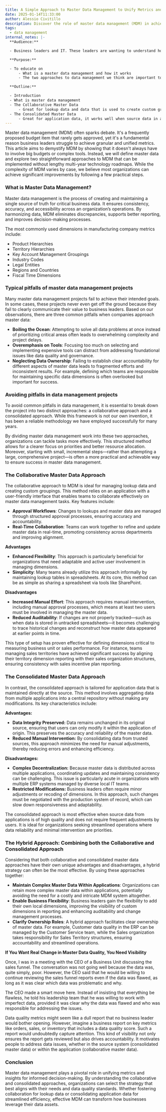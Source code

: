 ```yaml
---
title: A Simple Approach to Master Data Management to Unify Metrics and Insights
date: 2025-01-14T11:33:00
author: Alessio Civitillo
description: Discover the role of master data management (MDM) in achieving consistent and accurate business metrics. This article explains the concept of master data, outlines key challenges organizations face, and introduces two accessible approaches to MDM. By focusing on practical steps and avoiding common pitfalls, we show how businesses can enhance data quality without large budgets or complex systems.
tags:
  - data management
internal_notes: |-
  **Audience:**

  - Business leaders and IT. These leaders are wanting to understand how to improve the quality of the dimensions in their data. They usually have problems with dimensions such as Customer, Product, Sales Territories, Key Accounts and others.

  **Purpose:**

  - To educate on 
      - What is a master data management and how it works
      - The two approaches to data management we think are important to consider

  **Outline:** 

  - Introduction
  - What is master data management
  - The Collaborative Master Data
      - Great for lookup data and data that is used to create custom groupings, the collaborative approach consists of an application as user interface. On this interface users can collaborate via approval workflows to change lookups and master data
  - The Consolidated Master Data
      - Great for application data, it works well when source data in applications is kept of good quality. In this approach data is just consolidated from applications and users are not allowed to modify it, they can only modify it in the original application.
---
```

Master data management (MDM) often sparks debate. It's a frequently proposed budget item that rarely gets approved, yet it's a fundamental reason business leaders struggle to achieve granular and unified metrics. This article aims to demystify MDM by showing that it doesn't always have to involve big budgets or complex tools. Instead, we will define master data and explore two straightforward approaches to MDM that can be implemented without lengthy multi-year technology roadmaps. While the complexity of MDM varies by case, we believe most organizations can achieve significant improvements by following a few practical steps.

### **What is Master Data Management?**

Master data management is the process of creating and maintaining a single source of truth for critical business data. It ensures consistency, accuracy, and accessibility across an organization’s operations. By harmonizing data, MDM eliminates discrepancies, supports better reporting, and improves decision-making processes.

The most commonly used dimensions in manufacturing company metrics include:

- Product Hierarchies
- Territory Hierarchies
- Key Account Management Groupings
- Industry Codes
- Legal Entities
- Regions and Countries
- Fiscal Time Dimensions

### **Typical pitfalls of master data management projects**

Many master data management projects fail to achieve their intended goals. In some cases, these projects never even get off the ground because they fail to clearly communicate their value to business leaders. Based on our observations, there are three common pitfalls when companies approach master data:

- **Boiling the Ocean**: Attempting to solve all data problems at once instead of prioritizing critical areas often leads to overwhelming complexity and project delays.
- **Overemphasis on Tools**: Focusing too much on selecting and implementing expensive tools can distract from addressing foundational issues like data quality and governance.
- **Neglecting Data Ownership**: Failing to establish clear accountability for different aspects of master data leads to fragmented efforts and inconsistent results. For example, defining which teams are responsible for maintaining specific data dimensions is often overlooked but important for success.

### **Avoiding pitfalls in data management projects**

To avoid common pitfalls in data management, it is essential to break down the project into two distinct approaches: a collaborative approach and a consolidated approach. While this framework is not our own invention, it has been a reliable methodology we have employed successfully for many years.

By dividing master data management work into these two approaches, organizations can tackle tasks more effectively. This structured method allows for a clearer focus on priorities and better resource allocation. Moreover, starting with small, incremental steps—rather than attempting a large, comprehensive project—is often a more practical and achievable way to ensure success in master data management.

### **The Collaborative Master Data Approach**

The collaborative approach to MDM is ideal for managing lookup data and creating custom groupings. This method relies on an application with a user-friendly interface that enables teams to collaborate effectively on master data management tasks. Key features include:

- **Approval Workflows**: Changes to lookups and master data are managed through structured approval processes, ensuring accuracy and accountability.
- **Real-Time Collaboration**: Teams can work together to refine and update master data in real-time, promoting consistency across departments and improving alignment.

**Advantages**

- **Enhanced Flexibility**: This approach is particularly beneficial for organizations that need adaptable and active user involvement in managing dimensions.
- **Simplicity**: Many teams already utilize this approach informally by maintaining lookup tables in spreadsheets. At its core, this method can be as simple as sharing a spreadsheet via tools like SharePoint.

**Disadvantages**

- **Increased Manual Effort**: This approach requires manual intervention, including manual approval processes, which means at least two users must be involved in managing the master data.
- **Reduced Auditability**: If changes are not properly tracked—such as when data is stored in untracked spreadsheets—it becomes challenging to trace historical changes and reconstruct how master data appeared at earlier points in time.

This type of setup has proven effective for defining dimensions critical to measuring business unit or sales performance. For instance, teams managing sales territories have achieved significant success by aligning their territory dimension reporting with their sales organization structures, ensuring consistency with sales incentive plan reporting.

### **The Consolidated Master Data Approach**

In contrast, the consolidated approach is tailored for application data that is maintained directly at the source. This method involves aggregating data from multiple applications into a central repository without making any modifications. Its key characteristics include:

**Advantages:**

- **Data Integrity Preserved:** Data remains unchanged in its original source, ensuring that users can only modify it within the application of origin. This preserves the accuracy and reliability of the master data.
- **Reduced Manual Intervention:** By consolidating data from trusted sources, this approach minimizes the need for manual adjustments, thereby reducing errors and enhancing efficiency.

**Disadvantages:**

- **Complex Decentralization:** Because master data is distributed across multiple applications, coordinating updates and maintaining consistency can be challenging. This issue is particularly acute in organizations with multiple ERP systems managed by diverse local IT teams.
- **Restricted Modifications:** Business leaders often require minor adjustments or recoding of dimensions. In this approach, such changes must be negotiated with the production system of record, which can slow down responsiveness and adaptability.

The consolidated approach is most effective when source data from applications is of high quality and does not require frequent adjustments by users. It is ideal for organizations seeking streamlined operations where data reliability and minimal intervention are priorities.

### **The Hybrid Approach: Combining both the Collaborative and Consolidated Approach**

Considering that both collaborative and consolidated master data approaches have their own unique advantages and disadvantages, a hybrid strategy can often be the most effective. By using these approaches together:

- **Maintain Complex Master Data Within Applications**: Organizations can retain more complex master data within applications, potentially avoiding the need for a costly and intricate MDM system altogether.
- **Enable Business Flexibility**: Business leaders gain the flexibility to add their own local dimensions, improving the visibility of custom dimensions in reporting and enhancing auditability and change management processes.
- **Clarify Ownership Roles**: A hybrid approach facilitates clear ownership of master data. For example, Customer data quality in the ERP can be managed by the Customer Service team, while the Sales organization takes responsibility for Sales Territory structures, ensuring accountability and streamlined operations.

**If You Want Real Change in Master Data Quality, You Need Visibility**

Once, I was in a meeting with the CEO of a Business Unit discussing the sales funnel. The conversation was not going well because the data was, quite simply, poor. However, the CEO said that he would be willing to continue reviewing the sales funnel reports even if the data was flawed, as long as it was clear which data was problematic and why.

The CEO made a smart move here. Instead of insisting that everything be flawless, he told his leadership team that he was willing to work with imperfect data, provided it was clear why the data was flawed and who was responsible for addressing the issues.

Data quality metrics might seem like a dull report that no business leader would bother opening. However, imagine a business report on key metrics like orders, sales, or inventory that includes a data quality score. Such a report would undoubtedly capture attention. This kind of visibility not only ensures the report gets reviewed but also drives accountability. It motivates people to address data issues, whether in the source system (consolidated master data) or within the application (collaborative master data).

### **Conclusion**

Master data management plays a pivotal role in unifying metrics and insights for informed decision-making. By understanding the collaborative and consolidated approaches, organizations can select the strategy that best aligns with their needs and data quality standards. Whether fostering collaboration for lookup data or consolidating application data for streamlined efficiency, effective MDM can transform how businesses leverage their data assets.

